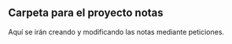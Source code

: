 ## Carpeta para el proyecto notas

Aquí se irán creando y modificando las notas mediante peticiones.
